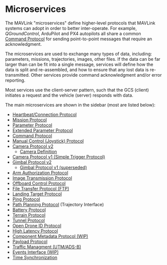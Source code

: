# Microservices

The MAVLink "microservices" define higher-level protocols that MAVLink systems can adopt in order to better inter-operate.
For example, _QGroundControl_, ArduPilot and PX4 autopilots all share a common [Command Protocol](../services/command.md) for sending point-to-point messages that require an acknowledgment.

The microservices are used to exchange many types of data, including: parameters, missions, trajectories, images, other files.
If the data can be far larger than can be fit into a single message, services will define how the data is split and re-assembled, and how to ensure that any lost data is re-transmitted.
Other services provide command acknowledgment and/or error reporting.

Most services use the client-server pattern, such that the GCS (client) initiates a request and the vehicle (server) responds with data.

The main microservices are shown in the sidebar (most are listed below):

- [Heartbeat/Connection Protocol](../services/heartbeat.md)
- [Mission Protocol](../services/mission.md)
- [Parameter Protocol](../services/parameter.md)
- [Extended Parameter Protocol](../services/parameter_ext.md)
- [Command Protocol](../services/command.md)
- [Manual Control (Joystick) Protocol](../services/manual_control.md)
- [Camera Protocol v2](../services/camera.md)
  - [Camera Definition](../services/camera_def.md)
- [Camera Protocol v1 (Simple Trigger Protocol)](../services/camera_v1.md)
- [Gimbal Protocol v2](../services/gimbal_v2.md)
  - [Gimbal Protocol v1 (superseded)](../services/gimbal.md)
- [Arm Authorization Protocol](../services/arm_authorization.md)
- [Image Transmission Protocol](../services/image_transmission.md)
- [Offboard Control Protocol](../services/offboard_control.md)
- [File Transfer Protocol (FTP)](../services/ftp.md)
- [Landing Target Protocol](../services/landing_target.md)
- [Ping Protocol](../services/ping.md)
- [Path Planning Protocol](../services/trajectory.md) (Trajectory Interface)
- [Battery Protocol](../services/battery.md)
- [Terrain Protocol](../services/terrain.md)
- [Tunnel Protocol](../services/tunnel.md)
- [Open Drone ID Protocol](../services/opendroneid.md)
- [High Latency Protocol](../services/high_latency.md)
- [Component Metadata Protocol (WIP)](../services/component_information.md)
- [Payload Protocol](../services/payload.md)
- [Traffic Managment (UTM/ADS-B)](../services/traffic_management.md)
- [Events Interface (WIP)](../services/events.md)
- [Time Synchronization](../services/timesync.md)
